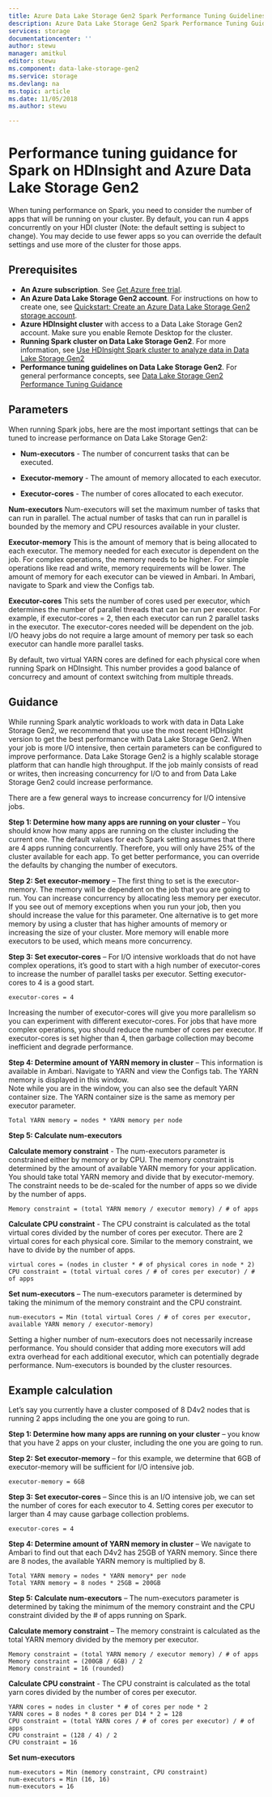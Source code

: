 ```yaml
---
title: Azure Data Lake Storage Gen2 Spark Performance Tuning Guidelines | Microsoft Docs
description: Azure Data Lake Storage Gen2 Spark Performance Tuning Guidelines
services: storage
documentationcenter: ''
author: stewu
manager: amitkul
editor: stewu
ms.component: data-lake-storage-gen2
ms.service: storage
ms.devlang: na
ms.topic: article
ms.date: 11/05/2018
ms.author: stewu

---
```

# Performance tuning guidance for Spark on HDInsight and Azure Data Lake Storage Gen2

When tuning performance on Spark, you need to consider the number of apps that will be running on your cluster.  By default, you can run 4 apps concurrently on your HDI cluster (Note: the default setting is subject to change).  You may decide to use fewer apps so you can override the default settings and use more of the cluster for those apps.  

## Prerequisites

* **An Azure subscription**. See [Get Azure free trial](https://azure.microsoft.com/pricing/free-trial/).
* **An Azure Data Lake Storage Gen2 account**. For instructions on how to create one, see [Quickstart: Create an Azure Data Lake Storage Gen2 storage account](quickstart-create-account.md).
* **Azure HDInsight cluster** with access to a Data Lake Storage Gen2 account. Make sure you enable Remote Desktop for the cluster. 
* **Running Spark cluster on Data Lake Storage Gen2**.  For more information, see [Use HDInsight Spark cluster to analyze data in Data Lake Storage Gen2](https://docs.microsoft.com/azure/hdinsight/hdinsight-apache-spark-use-with-data-lake-store)
* **Performance tuning guidelines on Data Lake Storage Gen2**.  For general performance concepts, see [Data Lake Storage Gen2 Performance Tuning Guidance](performance-tuning-guidance.md) 

## Parameters

When running Spark jobs, here are the most important settings that can be tuned to increase performance on Data Lake Storage Gen2:

* **Num-executors** - The number of concurrent tasks that can be executed.

* **Executor-memory** - The amount of memory allocated to each executor.

* **Executor-cores** - The number of cores allocated to each executor.                     

**Num-executors**
Num-executors will set the maximum number of tasks that can run in parallel.  The actual number of tasks that can run in parallel is bounded by the memory and CPU resources available in your cluster.

**Executor-memory**
This is the amount of memory that is being allocated to each executor.  The memory needed for each executor is dependent on the job.  For complex operations, the memory needs to be higher.  For simple operations like read and write, memory requirements will be lower.  The amount of memory for each executor can be viewed in Ambari.  In Ambari, navigate to Spark and view the Configs tab.  

**Executor-cores**
This sets the number of cores used per executor, which determines the number of parallel threads that can be run per executor.  For example, if executor-cores = 2, then each executor can run 2 parallel tasks in the executor.  The executor-cores needed will be dependent on the job.  I/O heavy jobs do not require a large amount of memory per task so each executor can handle more parallel tasks.

By default, two virtual YARN cores are defined for each physical core when running Spark on HDInsight.  This number provides a good balance of concurrecy and amount of context switching from multiple threads.  

## Guidance

While running Spark analytic workloads to work with data in Data Lake Storage Gen2, we recommend that you use the most recent HDInsight version to get the best performance with Data Lake Storage Gen2. When your job is more I/O intensive, then certain parameters can be configured to improve performance.  Data Lake Storage Gen2 is a highly scalable storage platform that can handle high throughput.  If the job mainly consists of read or writes, then increasing concurrency for I/O to and from Data Lake Storage Gen2 could increase performance.

There are a few general ways to increase concurrency for I/O intensive jobs.

**Step 1: Determine how many apps are running on your cluster** – You should know how many apps are running on the cluster including the current one.  The default values for each Spark setting assumes that there are 4 apps running concurrently.  Therefore, you will only have 25% of the cluster available for each app.  To get better performance, you can override the defaults by changing the number of executors.  

**Step 2: Set executor-memory** – The first thing to set is the executor-memory.  The memory will be dependent on the job that you are going to run.  You can increase concurrency by allocating less memory per executor.  If you see out of memory exceptions when you run your job, then you should increase the value for this parameter.  One alternative is to get more memory by using a cluster that has higher amounts of memory or increasing the size of your cluster.  More memory will enable more executors to be used, which means more concurrency.

**Step 3: Set executor-cores** – For I/O intensive workloads that do not have complex operations, it’s good to start with a high number of executor-cores to increase the number of parallel tasks per executor.  Setting executor-cores to 4 is a good start.   

	executor-cores = 4
Increasing the number of executor-cores will give you more parallelism so you can experiment with different executor-cores.  For jobs that have more complex operations, you should reduce the number of cores per executor.  If executor-cores is set higher than 4, then garbage collection may become inefficient and degrade performance.

**Step 4: Determine amount of YARN memory in cluster** – This information is available in Ambari.  Navigate to YARN and view the Configs tab.  The YARN memory is displayed in this window.  
Note while you are in the window, you can also see the default YARN container size.  The YARN container size is the same as memory per executor parameter.

	Total YARN memory = nodes * YARN memory per node
**Step 5: Calculate num-executors**

**Calculate memory constraint** - The num-executors parameter is constrained either by memory or by CPU.  The memory constraint is determined by the amount of available YARN memory for your application.  You should take total YARN memory and divide that by executor-memory.  The constraint needs to be de-scaled for the number of apps so we divide by the number of apps.

	Memory constraint = (total YARN memory / executor memory) / # of apps   
**Calculate CPU constraint** - The CPU constraint is calculated as the total virtual cores divided by the number of cores per executor.  There are 2 virtual cores for each physical core.  Similar to the memory constraint, we have to divide by the number of apps.

	virtual cores = (nodes in cluster * # of physical cores in node * 2)
	CPU constraint = (total virtual cores / # of cores per executor) / # of apps
**Set num-executors** – The num-executors parameter is determined by taking the minimum of the memory constraint and the CPU constraint. 

	num-executors = Min (total virtual Cores / # of cores per executor, available YARN memory / executor-memory)   
Setting a higher number of num-executors does not necessarily increase performance.  You should consider that adding more executors will add extra overhead for each additional executor, which can potentially degrade performance.  Num-executors is bounded by the cluster resources.    

## Example calculation

Let’s say you currently have a cluster composed of 8 D4v2 nodes that is running 2 apps including the one you are going to run.  

**Step 1: Determine how many apps are running on your cluster** – you know that you have 2 apps on your cluster, including the one you are going to run.  

**Step 2: Set executor-memory** – for this example, we determine that 6GB of executor-memory will be sufficient for I/O intensive job.  

	executor-memory = 6GB
**Step 3: Set executor-cores** – Since this is an I/O intensive job, we can set the number of cores for each executor to 4.  Setting cores per executor to larger than 4 may cause garbage collection problems.  

	executor-cores = 4
**Step 4: Determine amount of YARN memory in cluster** – We navigate to Ambari to find out that each D4v2 has 25GB of YARN memory.  Since there are 8 nodes, the available YARN memory is multiplied by 8.

	Total YARN memory = nodes * YARN memory* per node
	Total YARN memory = 8 nodes * 25GB = 200GB
**Step 5: Calculate num-executors** – The num-executors parameter is determined by taking the minimum of the memory constraint and the CPU constraint divided by the # of apps running on Spark.    

**Calculate memory constraint** – The memory constraint is calculated as the total YARN memory divided by the memory per executor.

	Memory constraint = (total YARN memory / executor memory) / # of apps   
	Memory constraint = (200GB / 6GB) / 2   
	Memory constraint = 16 (rounded)
**Calculate CPU constraint** - The CPU constraint is calculated as the total yarn cores divided by the number of cores per executor.
	
	YARN cores = nodes in cluster * # of cores per node * 2   
	YARN cores = 8 nodes * 8 cores per D14 * 2 = 128
	CPU constraint = (total YARN cores / # of cores per executor) / # of apps
	CPU constraint = (128 / 4) / 2
	CPU constraint = 16
**Set num-executors**

	num-executors = Min (memory constraint, CPU constraint)
	num-executors = Min (16, 16)
	num-executors = 16    

